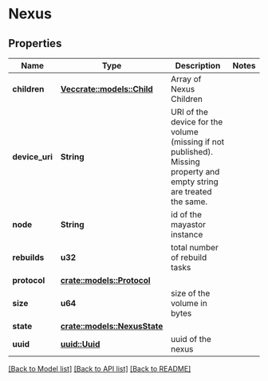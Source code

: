# Nexus

## Properties

Name | Type | Description | Notes
------------ | ------------- | ------------- | -------------
**children** | [**Vec<crate::models::Child>**](Child.md) | Array of Nexus Children | 
**device_uri** | **String** | URI of the device for the volume (missing if not published).  Missing property and empty string are treated the same. | 
**node** | **String** | id of the mayastor instance | 
**rebuilds** | **u32** | total number of rebuild tasks | 
**protocol** | [**crate::models::Protocol**](Protocol.md) |  | 
**size** | **u64** | size of the volume in bytes | 
**state** | [**crate::models::NexusState**](NexusState.md) |  | 
**uuid** | [**uuid::Uuid**](uuid::Uuid.md) | uuid of the nexus | 

[[Back to Model list]](../README.md#documentation-for-models) [[Back to API list]](../README.md#documentation-for-api-endpoints) [[Back to README]](../README.md)


